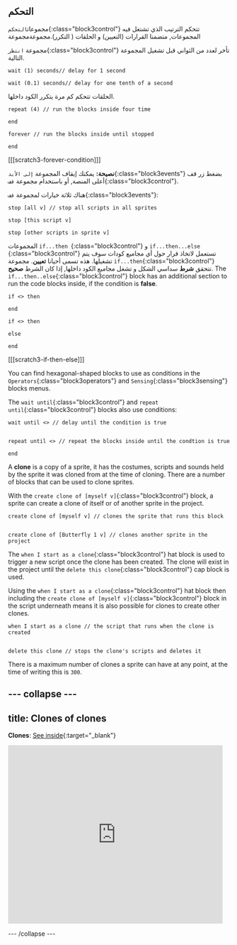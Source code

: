 ## التحكم

مجموعات`التحكم`{:class="block3control"} تتحكم الترتيب الذي تشتغل فيه المجموعات, متضمنا القرارات (التعيين) و الحلقات ( التكرر).مجموعةمجموعة


مجموعة `انتظر`{:class="block3control"} تأخر لعدد من الثواني قبل تشغيل المجموعة التالية.

```blocks3
wait (1) seconds// delay for 1 second

wait (0.1) seconds// delay for one tenth of a second
```

الحلقات تتحكم كم مرة يتكرر الكود داخلها.

```blocks3
repeat (4) // run the blocks inside four time

end
```

```blocks3
forever // run the blocks inside until stopped

end
```

[[[scratch3-forever-condition]]]

**نصيحة:** يمكنك إيقاف المجموعة `إلى الأبد`{:class="block3events"} بضغط زر قف أعلى المنصة, أو باستخدام مجموعة `قف`{:class="block3control"}.

هناك ثلاثة خيارات لمجموعة `قف`{:class="block3events"}:

```blocks3
stop [all v] // stop all scripts in all sprites

stop [this script v]

stop [other scripts in sprite v]
```

المجموعات `if...then `{:class="block3control"} و `if...then...else `{:class="block3control"} تستعمل لاتخاذ قرار حول أي مجاميع كودات سوف يتم تشغيلها. هذه تسمى أحيانا **تعيين**. مجموعة `if...then`{:class="block3control"} تتحقق **شرط** سداسي الشكل و تشغل مجاميع الكود داخلها, إذا كان الشرط **صحيح**. The `if...then..else`{:class="block3control"} block has an additional section to run the code blocks inside, if the condition is **false**.

```blocks3
if <> then

end

if <> then

else

end
```

[[[scratch3-if-then-else]]]

You can find hexagonal-shaped blocks to use as conditions in the `Operators`{:class="block3operators"} and `Sensing`{:class="block3sensing"} blocks menus.

The `wait until`{:class="block3control"} and `repeat until`{:class="block3control"} blocks also use conditions:

```blocks3
wait until <> // delay until the condition is true


repeat until <> // repeat the blocks inside until the condtion is true

end
```

A **clone** is a copy of a sprite, it has the costumes, scripts and sounds held by the sprite it was cloned from at the time of cloning. There are a number of blocks that can be used to clone sprites.

With the `create clone of [myself v]`{:class="block3control"} block, a sprite can create a clone of itself or of another sprite in the project.

```blocks3
create clone of [myself v] // clones the sprite that runs this block


create clone of [Butterfly 1 v] // clones another sprite in the project
```

The `when I start as a clone`{:class="block3control"} hat block is used to trigger a new script once the clone has been created. The clone will exist in the project until the `delete this clone`{:class="block3control"} cap block is used.

Using the `when I start as a clone`{:class="block3control"} hat block then including the `create clone of [myself v]`{:class="block3control"} block in the script underneath means it is also possible for clones to create other clones.

```blocks3
when I start as a clone // the script that runs when the clone is created


delete this clone // stops the clone's scripts and deletes it
```

There is a maximum number of clones a sprite can have at any point, at the time of writing this is `300`.

--- collapse ---
---
title: Clones of clones
---

**Clones**: [See inside](https://scratch.mit.edu/projects/567544298/editor){:target="_blank"}

<div class="scratch-preview">
  <iframe src="https://scratch.mit.edu/projects/567544298/embed" allowtransparency="true" width="485" height="402" frameborder="0" scrolling="no" allowfullscreen></iframe>
</div>

--- /collapse ---

